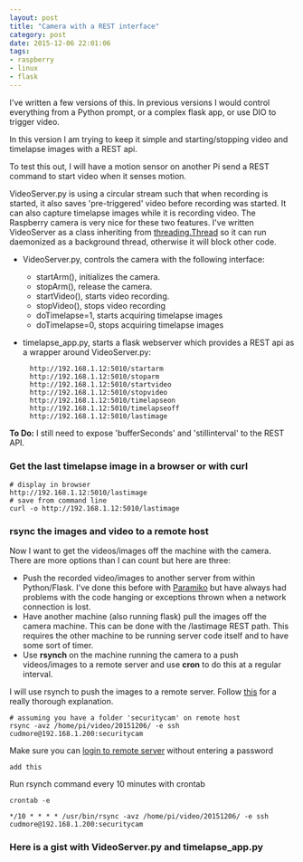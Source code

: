 ```yaml
---
layout: post
title: "Camera with a REST interface"
category: post
date: 2015-12-06 22:01:06
tags:
- raspberry
- linux
- flask
---
```


I've written a few versions of this. In previous versions I would control everything from a Python prompt, or a complex flask app, or use DIO to trigger video.

In this version I am trying to keep it simple and starting/stopping video and timelapse images with a REST api.

To test this out, I will have a motion sensor on another Pi send a REST command to start video when it senses motion.

VideoServer.py is using a circular stream such that when recording is started, it also saves 'pre-triggered' video before recording was started. It can also capture timelapse images while it is recording video. The Raspberry camera is very nice for these two features. I've written VideoServer as a class inheriting from [threading.Thread](https://docs.python.org/2/library/threading.html) so it can run daemonized as a background thread, otherwise it will block other code.

 - VideoServer.py, controls the camera with the following interface:
   - startArm(), initializes the camera.
   - stopArm(), release the camera.
   - startVideo(), starts video recording.
   - stopVideo(), stops video recording
   - doTimelapse=1, starts acquiring timelapse images
   - doTimelapse=0, stops acquiring timelapse images
   
 - timelapse_app.py, starts a flask webserver which provides a REST api as a wrapper around VideoServer.py:
 
~~~
     http://192.168.1.12:5010/startarm
     http://192.168.1.12:5010/stoparm
     http://192.168.1.12:5010/startvideo
     http://192.168.1.12:5010/stopvideo
     http://192.168.1.12:5010/timelapseon
     http://192.168.1.12:5010/timelapseoff
     http://192.168.1.12:5010/lastimage
~~~

**To Do:** I still need to expose 'bufferSeconds' and 'stillinterval' to the REST API.

### Get the last timelapse image in a browser or with curl

~~~
# display in browser
http://192.168.1.12:5010/lastimage
# save from command line
curl -o http://192.168.1.12:5010/lastimage
~~~

### rsync the images and video to a remote host

Now I want to get the videos/images off the machine with the camera. There are more options than I can count but here are three:

 - Push the recorded video/images to another server from within Python/Flask. I've done this before with [Paramiko](http://www.paramiko.org) but have always had problems with the code hanging or exceptions thrown when a network connection is lost. 
 - Have another machine (also running flask) pull the images off the camera machine. This can be done with the /lastimage REST path. This requires the other machine to be running server code itself and to have some sort of timer.
 - Use **rsynch** on the machine running the camera to a push videos/images to a remote server and use **cron** to do this at a regular interval.

I will use rsynch to push the images to a remote server. Follow [this](http://troy.jdmz.net/rsync/index.html) for a really thorough explanation.

~~~
# assuming you have a folder 'securitycam' on remote host
rsync -avz /home/pi/video/20151206/ -e ssh cudmore@192.168.1.200:securitycam
~~~

Make sure you can [login to remote server](http://127.0.0.1:4000/post/2015/05/04/Auto-login-to-ssh-server/) without entering a password

~~~
add this
~~~

Run rsynch command every 10 minutes with crontab

~~~
crontab -e
~~~

~~~
*/10 * * * * /usr/bin/rsync -avz /home/pi/video/20151206/ -e ssh cudmore@192.168.1.200:securitycam
~~~

### Here is a gist with VideoServer.py and timelapse_app.py

<script src="https://gist.github.com/cudmore/c4ab92d288cfd1778be5.js"></script>

